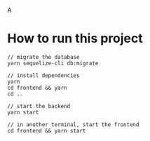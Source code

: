 A

# How to run this project

```
// migrate the database
yarn sequelize-cli db:migrate

// install dependencies
yarn
cd frontend && yarn
cd ..

// start the backend
yarn start

// in another terminal, start the frontend
cd frontend && yarn start
```
